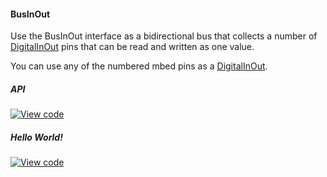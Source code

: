 #### BusInOut

Use the BusInOut interface as a bidirectional bus that collects a number of [DigitalInOut](DigitalInOut.md) pins that can be read and written as one value.

You can use any of the numbered mbed pins as a [DigitalInOut](DigitalInOut.md).

##### API

[![View code](https://www.mbed.com/embed/?type=library)](https://docs.mbed.com/docs/mbed-os-api/en/mbed-os-5.5/api/classmbed_1_1BusInOut.html)

##### Hello World!

[![View code](https://www.mbed.com/embed/?url=https://developer.mbed.org/teams/mbed_example/code/BusInOut_HelloWorld/)](https://developer.mbed.org/teams/mbed_example/code/BusInOut_HelloWorld/file/68629c6c4970/main.cpp)
